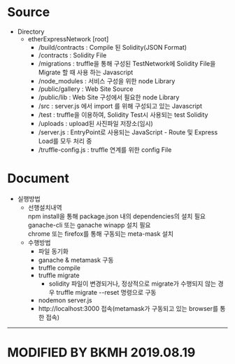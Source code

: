 # Source
* Directory
  - etherExpressNetwork [root]<br>
    + /build/contracts : Compile 된 Solidity(JSON Format)<br>
    + /contracts : Solidity File<br>
    + /migrations : truffle을 통해 구성된 TestNetwork에 Solidity File을 Migrate 할 때 사용 하는 Javascript<br>
    + /node_modules : 서비스 구성을 위한 node Library<br>
    + /public/gallery : Web Site Source<br>
    + /public/lib : Web Site 구성에서 필요한 node Library<br>
    + /src : server.js 에서 import 를 위해 구성되고 있는 Javascript<br>
    + /test : truffle을 이용하여, Solidity Test시 사용되는 test Solidity<br>
    + /uploads : upload된 사진파일 저장소(임시)<br>
    + /server.js : EntryPoint로 사용되는 JavaScript - Route 및 Express Load를 모두 처리 중<br>
    + /truffle-config.js : truffle 연계를 위한 config File<br>
         
# Document
* 실행방법
  - 선행설치내역<br>
    npm install을 통해 package.json 내의 dependencies의 설치 필요<br>
    ganache-cli 또는 ganache winapp 설치 필요<br>
    chrome 또는 firefox를 통해 구동되는 meta-mask 설치<br>
  - 수행방법<br>
    + 파일 동기화<br>
    + ganache & metamask 구동<br>
    + truffle compile<br>
    + truffle migrate<br>
      + solidity 파일이 변경되거나, 정상적으로 migrate가 수행되지 않는 경우 truffle migrate --reset 명령으로 구동<br>
    + nodemon server.js<br>
    + http://localhost:3000 접속(metamask가 구동되고 있는 browser를 통한 접속)<br>


***

# MODIFIED BY BKMH 2019.08.19
